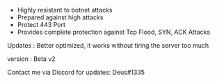 + Highly resistant to botnet attacks
+ Prepared against high attacks
+ Protect 443 Port
+ Provides complete protection against Tcp Flood, SYN, ACK Attacks

Updates : Better optimized, it works without tiring the server too much

version : Beta v2

Contact me via Discord for updates: Deus#1335

